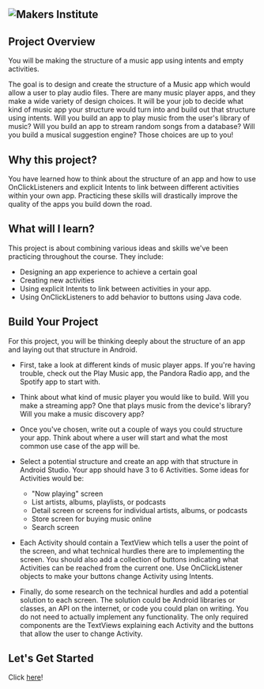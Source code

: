 ![Makers Institute](../images/logo-makersinstitute.png)
-

## Project Overview
You will be making the structure of a music app using intents and empty activities.

The goal is to design and create the structure of a Music app which would allow a user to play audio files. There are many music player apps, and they make a wide variety of design choices. It will be your job to decide what kind of music app your structure would turn into and build out that structure using intents. Will you build an app to play music from the user's library of music? Will you build an app to stream random songs from a database? Will you build a musical suggestion engine? Those choices are up to you!

## Why this project?
You have learned how to think about the structure of an app and how to use OnClickListeners and explicit Intents to link between different activities within your own app. Practicing these skills will drastically improve the quality of the apps you build down the road.

## What will I learn?
This project is about combining various ideas and skills we've been practicing throughout the course. They include:

- Designing an app experience to achieve a certain goal
- Creating new activities
- Using explicit Intents to link between activities in your app.
- Using OnClickListeners to add behavior to buttons using Java code.

## Build Your Project
For this project, you will be thinking deeply about the structure of an app and laying out that structure in Android.

- First, take a look at different kinds of music player apps. If you're having trouble, check out the Play Music app, the Pandora Radio app, and the Spotify app to start with.

- Think about what kind of music player you would like to build. Will you make a streaming app? One that plays music from the device's library? Will you make a music discovery app?

- Once you've chosen, write out a couple of ways you could structure your app. Think about where a user will start and what the most common use case of the app will be.

- Select a potential structure and create an app with that structure in Android Studio. Your app should have 3 to 6 Activities. Some ideas for Activities would be:
  - "Now playing" screen
  - List artists, albums, playlists, or podcasts
  - Detail screen or screens for individual artists, albums, or podcasts
  - Store screen for buying music online
  - Search screen

- Each Activity should contain a TextView which tells a user the point of the screen, and what technical hurdles there are to implementing the screen. You should also add a collection of buttons indicating what Activities can be reached from the current one. Use OnClickListener objects to make your buttons change Activity using Intents.

- Finally, do some research on the technical hurdles and add a potential solution to each screen. The solution could be Android libraries or classes, an API on the internet, or code you could plan on writing. You do not need to actually implement any functionality. The only required components are the TextViews explaining each Activity and the buttons that allow the user to change Activity.

## Let's Get Started

Click [here]()!
	